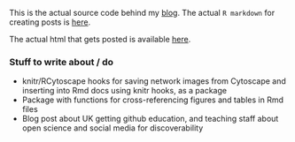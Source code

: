 This is the actual source code behind my [blog](http://rmflight.github.io). The actual `R markdown` for creating posts is [here](https://github.com/rmflight/researchBlog/tree/master/template/posts).

The actual html that gets posted is available [here](https://github.com/rmflight/rmflight.github.io).


### Stuff to write about / do

* knitr/RCytoscape hooks for saving network images from Cytoscape and inserting into Rmd docs using knitr hooks, as a package
* Package with functions for cross-referencing figures and tables in Rmd files
* Blog post about UK getting github education, and teaching staff about open science and social media for discoverability